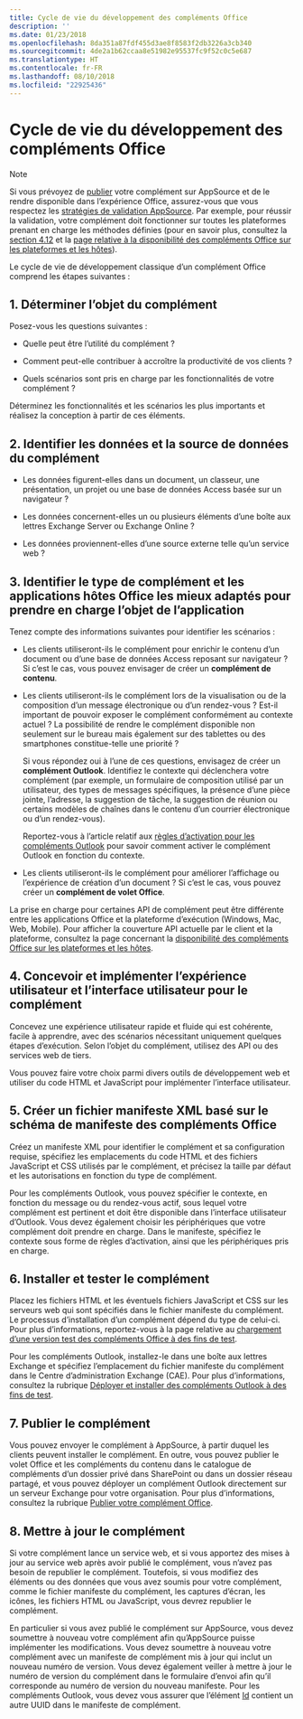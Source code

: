 ```yaml
---
title: Cycle de vie du développement des compléments Office
description: ''
ms.date: 01/23/2018
ms.openlocfilehash: 8da351a87fdf455d3ae8f8583f2db3226a3cb340
ms.sourcegitcommit: 4de2a1b62ccaa8e51982e95537fc9f52c0c5e687
ms.translationtype: HT
ms.contentlocale: fr-FR
ms.lasthandoff: 08/10/2018
ms.locfileid: "22925436"
---
```

# <a name="office-add-ins-development-lifecycle"></a>Cycle de vie du développement des compléments Office

> [!NOTE]
> Si vous prévoyez de [publier](../publish/publish.md) votre complément sur AppSource et de le rendre disponible dans l’expérience Office, assurez-vous que vous respectez les [stratégies de validation AppSource](https://docs.microsoft.com/office/dev/store/validation-policies). Par exemple, pour réussir la validation, votre complément doit fonctionner sur toutes les plateformes prenant en charge les méthodes définies (pour en savoir plus, consultez la [section 4.12](https://docs.microsoft.com/office/dev/store/validation-policies#4-apps-and-add-ins-behave-predictably) et la [page relative à la disponibilité des compléments Office sur les plateformes et les hôtes](../overview/office-add-in-availability.md)). 

Le cycle de vie de développement classique d’un complément Office comprend les étapes suivantes :


## <a name="1-decide-on-the-purpose-of-the-add-in"></a>1. Déterminer l’objet du complément
    
Posez-vous les questions suivantes :
    
- Quelle peut être l’utilité du complément ? 
        
- Comment peut-elle contribuer à accroître la productivité de vos clients ?
        
- Quels scénarios sont pris en charge par les fonctionnalités de votre complément ?
    
Déterminez les fonctionnalités et les scénarios les plus importants et réalisez la conception à partir de ces éléments. 

    
## <a name="2-identify-the-data-and-data-source-for-the-add-in"></a>2. Identifier les données et la source de données du complément
    
- Les données figurent-elles dans un document, un classeur, une présentation, un projet ou une base de données Access basée sur un navigateur ? 
    
- Les données concernent-elles un ou plusieurs éléments d’une boîte aux lettres Exchange Server ou Exchange Online ? 
    
- Les données proviennent-elles d’une source externe telle qu’un service web ?

    
## <a name="3-identify-the-type-of-add-in-and-office-host-applications-that-best-support-the-purpose-of-the-add-in"></a>3. Identifier le type de complément et les applications hôtes Office les mieux adaptés pour prendre en charge l’objet de l’application
    
Tenez compte des informations suivantes pour identifier les scénarios :
    
- Les clients utiliseront-ils le complément pour enrichir le contenu d’un document ou d’une base de données Access reposant sur navigateur ? Si c’est le cas, vous pouvez envisager de créer un **complément de contenu**. 
    
- Les clients utiliseront-ils le complément lors de la visualisation ou de la composition d’un message électronique ou d’un rendez-vous ? Est-il important de pouvoir exposer le complément conformément au contexte actuel ? La possibilité de rendre le complément disponible non seulement sur le bureau mais également sur des tablettes ou des smartphones constitue-telle une priorité ?
    
    Si vous répondez oui à l’une de ces questions, envisagez de créer un **complément Outlook**. Identifiez le contexte qui déclenchera votre complément (par exemple, un formulaire de composition utilisé par un utilisateur, des types de messages spécifiques, la présence d’une pièce jointe, l’adresse, la suggestion de tâche, la suggestion de réunion ou certains modèles de chaînes dans le contenu d’un courrier électronique ou d’un rendez-vous). 
        
    Reportez-vous à l’article relatif aux [règles d’activation pour les compléments Outlook](https://docs.microsoft.com/outlook/add-ins/activation-rules) pour savoir comment activer le complément Outlook en fonction du contexte. 
    
- Les clients utiliseront-ils le complément pour améliorer l’affichage ou l’expérience de création d’un document ? Si c’est le cas, vous pouvez créer un **complément de volet Office**. 

La prise en charge pour certaines API de complément peut être différente entre les applications Office et la plateforme d’exécution (Windows, Mac, Web, Mobile). Pour afficher la couverture API actuelle par le client et la plateforme, consultez la page concernant la [disponibilité des compléments Office sur les plateformes et les hôtes](../overview/office-add-in-availability.md).  

    
## <a name="4-design-and-implement-the-user-experience-and-user-interface-for-the-add-in"></a>4. Concevoir et implémenter l’expérience utilisateur et l’interface utilisateur pour le complément
    
Concevez une expérience utilisateur rapide et fluide qui est cohérente, facile à apprendre, avec des scénarios nécessitant uniquement quelques étapes d’exécution. Selon l’objet du complément, utilisez des API ou des services web de tiers.
    
Vous pouvez faire votre choix parmi divers outils de développement web et utiliser du code HTML et JavaScript pour implémenter l’interface utilisateur.

    
## <a name="5-create-an-xml-manifest-file-based-on-the-office-add-ins-manifest-schema"></a>5. Créer un fichier manifeste XML basé sur le schéma de manifeste des compléments Office
    
Créez un manifeste XML pour identifier le complément et sa configuration requise, spécifiez les emplacements du code HTML et des fichiers JavaScript et CSS utilisés par le complément, et précisez la taille par défaut et les autorisations  en fonction du type de complément.
    
Pour les compléments Outlook, vous pouvez spécifier le contexte, en fonction du message ou du rendez-vous actif, sous lequel votre complément est pertinent et doit être disponible dans l’interface utilisateur d’Outlook. Vous devez également choisir les périphériques que votre complément doit prendre en charge. Dans le manifeste, spécifiez le contexte sous forme de règles d’activation, ainsi que les périphériques pris en charge.
    

## <a name="6-install-and-test-the-add-in"></a>6. Installer et tester le complément
    
Placez les fichiers HTML et les éventuels fichiers JavaScript et CSS sur les serveurs web qui sont spécifiés dans le fichier manifeste du complément. Le processus d’installation d’un complément dépend du type de celui-ci. Pour plus d’informations, reportez-vous à la page relative au [chargement d’une version test des compléments Office à des fins de test](../testing/create-a-network-shared-folder-catalog-for-task-pane-and-content-add-ins.md).
    
Pour les compléments Outlook, installez-le dans une boîte aux lettres Exchange et spécifiez l’emplacement du fichier manifeste du complément dans le Centre d’administration Exchange (CAE). Pour plus d’informations, consultez la rubrique [Déployer et installer des compléments Outlook à des fins de test](https://docs.microsoft.com/outlook/add-ins/testing-and-tips).

    
## <a name="7-publish-the-add-in"></a>7. Publier le complément
    
Vous pouvez envoyer le complément à AppSource, à partir duquel les clients peuvent installer le complément. En outre, vous pouvez publier le volet Office et les compléments du contenu dans le catalogue de compléments d’un dossier privé dans SharePoint ou dans un dossier réseau partagé, et vous pouvez déployer un complément Outlook directement sur un serveur Exchange pour votre organisation. Pour plus d’informations, consultez la rubrique [Publier votre complément Office](../publish/publish.md).
    
    
## <a name="8-maintain-the-add-in"></a>8. Mettre à jour le complément
    
Si votre complément lance un service web, et si vous apportez des mises à jour au service web après avoir publié le complément, vous n’avez pas besoin de republier le complément. Toutefois, si vous modifiez des éléments ou des données que vous avez soumis pour votre complément, comme le fichier manifeste du complément, les captures d’écran, les icônes, les fichiers HTML ou JavaScript, vous devrez republier le complément. 
    
En particulier si vous avez publié le complément sur AppSource, vous devez soumettre à nouveau votre complément afin qu’AppSource puisse implémenter les modifications. Vous devez soumettre à nouveau votre complément avec un manifeste de complément mis à jour qui inclut un nouveau numéro de version. Vous devez également veiller à mettre à jour le numéro de version du complément dans le formulaire d’envoi afin qu’il corresponde au numéro de version du nouveau manifeste. Pour les compléments Outlook, vous devez vous assurer que l’élément [Id](https://dev.office.com/reference/add-ins/manifest/id) contient un autre UUID dans le manifeste de complément.
    

